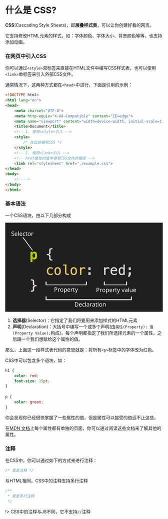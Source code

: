 # 什么是 CSS?

**CSS**(Cascading Style Sheets)，即**层叠样式表**，可以让你创建好看的网页。

它支持修改HTML元素的样式，如：字体颜色、字体大小、背景颜色等等，也支持添加动画。

### 在网页中引入CSS

你可以通过`<style>`双标签来直接在HTML文件中编写CSS样式表，也可以使用`<link>`单标签来引入外部CSS文件。

通常情况下，这两种方式都在`<head>`中进行，下面是引用的示例：

```html
<!DOCTYPE html>
<html lang="en">
<head>
    <meta charset="UTF-8">
    <meta http-equiv="X-UA-Compatible" content="IE=edge">
    <meta name="viewport" content="width=device-width, initial-scale=1.0">
    <title>Document</title>
    <!-- 1. 使用<style>引入 -->
    <style>
        /* 在此处编写CSS */
    </style>
    <!-- 2. 使用<link>引入 -->
    <!-- href属性的值中填写CSS文件的路径 -->
    <link rel="stylesheet" href="./example.css">
</head>
<body>
    <!---->
</body>
</html>
```

### 基本语法

一个CSS语块，由以下几部分构成

![1-1](../img/css-1-1.png)

1. **选择器**(Selector)：它指定了我们将要用来添加样式的HTML元素
2. **声明**(Declaration)：大括号中编写一个或多个声明(由`属性(Property): 值(Property Value);`构成)，每个声明都指定了我们所选择元素的一个属性，之后跟一个我们想赋给这个属性的值。

那么，上面这一段样式表代码的意思就是：将所有`<p>`标签中的字体改为红色。

CSS中可以包含多个语块，如：

```css
h1 {
    color: red;
    font-size: 15pt;
}

p {
    color: green;
}
```

你会发现你已经很快掌握了一些属性的值，但是属性可以接受的值远不止这些。

在[MDN 文档](https://developer.mozilla.org/zh-CN/docs/Web/CSS)上每个属性都有单独的页面，你可以通过阅读这些文档来了解其他的属性。

### 注释

在CSS中，你可以通过如下的方式来进行注释：

```css
/* 我是注释 */
```

与HTML相同，CSS中的注释支持多行注释

```css
/**
 * 我是多行注释
 */
```

!> CSS中的注释与JS不同，它不支持`//`注释
